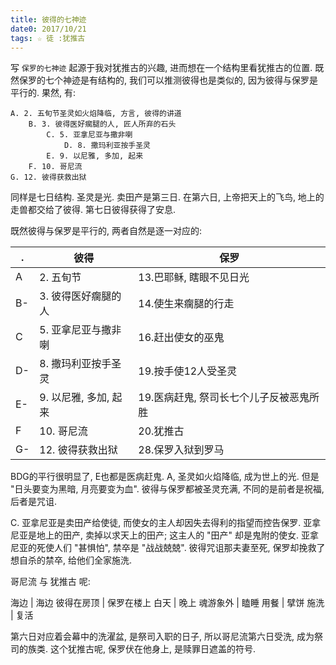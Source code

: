 ```yaml
---
title: 彼得的七神迹
date0: 2017/10/21
tags: ☆ 徒 :犹推古
---
```


写 `保罗的七神迹` 起源于我对犹推古的兴趣, 进而想在一个结构里看犹推古的位置. 既然保罗的七个神迹是有结构的, 我们可以推测彼得也是类似的, 因为彼得与保罗是平行的. 果然, 有:

    A. 2. 五旬节圣灵如火焰降临, 方言, 彼得的讲道
        B. 3. 彼得医好瘸腿的人, 匠人所弃的石头
            C. 5. 亚拿尼亚与撒非喇
                D. 8. 撒玛利亚按手圣灵
            E. 9. 以尼雅, 多加, 起来
        F. 10. 哥尼流
    G. 12. 彼得获救出狱

同样是七日结构.
圣灵是光. 卖田产是第三日. 在第六日, 上帝把天上的飞鸟, 地上的走兽都交给了彼得. 第七日彼得获得了安息.

既然彼得与保罗是平行的, 两者自然是逐一对应的:

.  | 彼得                  | 保罗
---|-----------------------|----------------------------------------
A  | 2. 五旬节             | 13.巴耶稣, 瞎眼不见日光
B- | 3. 彼得医好瘸腿的人   | 14.使生来瘸腿的行走
C  | 5. 亚拿尼亚与撒非喇   | 16.赶出使女的巫鬼
D- | 8. 撒玛利亚按手圣灵   | 19.按手使12人受圣灵
E- | 9. 以尼雅, 多加, 起来 | 19.医病赶鬼, 祭司长七个儿子反被恶鬼所胜
F  | 10. 哥尼流            | 20.犹推古
G- | 12. 彼得获救出狱      | 28.保罗入狱到罗马

BDG的平行很明显了, E也都是医病赶鬼.
A, 圣灵如火焰降临, 成为世上的光. 但是 "日头要变为黑暗, 月亮要变为血". 彼得与保罗都被圣灵充满, 不同的是前者是祝福, 后者是咒诅.

C. 亚拿尼亚是卖田产给使徒, 而使女的主人却因失去得利的指望而控告保罗. 亚拿尼亚是地上的田产, 卖掉以求天上的田产; 这主人的 "田产" 却是鬼附的使女. 亚拿尼亚的死使人们 "甚惧怕", 禁卒是 "战战兢兢". 彼得咒诅那夫妻至死, 保罗却挽救了想自杀的禁卒, 给他们全家施洗.

哥尼流 与 犹推古 呢:

海边       | 海边
彼得在房顶 | 保罗在楼上
白天       | 晚上
魂游象外   | 瞌睡
用餐       | 擘饼
施洗       | 复活

第六日对应着会幕中的洗濯盆, 是祭司入职的日子, 所以哥尼流第六日受洗, 成为祭司的族类. 这个犹推古呢, 保罗伏在他身上, 是赎罪日遮盖的符号. 
